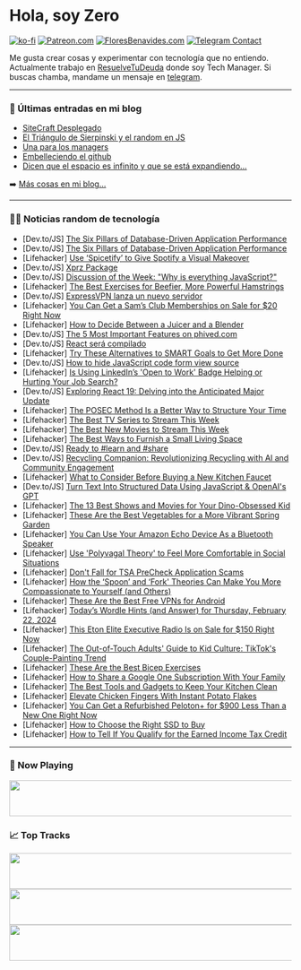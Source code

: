 # Hola, soy Zero

[![ko-fi](https://ko-fi.com/img/githubbutton_sm.svg)](https://ko-fi.com/J3J4N0LUK)
[![Patreon.com](https://img.shields.io/endpoint.svg?url=https%3A%2F%2Fshieldsio-patreon.vercel.app%2Fapi%3Fusername%3Dzerodragon%26type%3Dpatrons&style=for-the-badge)](https://patreon.com/zerodragon)
[![FloresBenavides.com](https://img.shields.io/website?down_message=oops&label=MiBlog&style=for-the-badge&up_message=online&url=https%3A%2F%2Ffloresbenavides.com)](https://floresbenavides.com)
[![Telegram Contact](https://img.shields.io/badge/escr%C3%ADbeme-ZeroDragon-%2326A5E4?style=for-the-badge&logo=telegram)](https://t.me/zerodragon)

Me gusta crear cosas y experimentar con tecnología que no entiendo.
Actualmente trabajo en [ResuelveTuDeuda](http://github.com/resuelve) donde soy Tech Manager.
Si buscas chamba, mandame un mensaje en [telegram](https://t.me/zerodragon).

---

### 📕 Últimas entradas en mi blog
<!-- BLOG-POST-LIST:START -->
- [SiteCraft Desplegado](https://floresbenavides.com/sitecraft-desplegado/)
- [El Triángulo de Sierpinski y el random en JS](https://floresbenavides.com/el-triangulo-de-sierpinski-y-el-random-en-js/)
- [Una para los managers](https://floresbenavides.com/una-para-los-managers/)
- [Embelleciendo el github](https://floresbenavides.com/embelleciendo-el-github/)
- [Dicen que el espacio es infinito y que se está expandiendo…](https://floresbenavides.com/dicen-que-el-espacio-es-infinito-y-que-se-esta-expandiendo/)
<!-- BLOG-POST-LIST:END -->

➡️ [Más cosas en mi blog...](https://floresbenavides.com)

---

### 👨‍💻 Noticias random de tecnología
<!-- TECH-POSTS:START -->
- [Dev.to/JS] [The Six Pillars of Database-Driven Application Performance](https://dev.to/nirtayeb/the-six-pillars-of-database-driven-application-performance-42mp)
- [Dev.to/JS] [The Six Pillars of Database-Driven Application Performance](https://dev.to/nirtayeb/the-six-pillars-of-database-driven-application-performance-3099)
- [Lifehacker] [Use ‘Spicetify’ to Give Spotify a Visual Makeover](https://lifehacker.com/tech/how-to-customize-spotify)
- [Dev.to/JS] [Xprz Package](https://dev.to/m__mdy__m/xprz-package-3mpn)
- [Dev.to/JS] [Discussion of the Week: &quot;Why is everything JavaScript?&quot;](https://dev.to/devteam/discussion-of-the-week-why-is-everything-javascript-325a)
- [Lifehacker] [The Best Exercises for Beefier, More Powerful Hamstrings](https://lifehacker.com/health/the-best-hamstring-exercises)
- [Dev.to/JS] [ExpressVPN lanza un nuevo servidor](https://dev.to/chrisperry07/expressvpn-lanza-un-nuevo-servidor-5bhh)
- [Lifehacker] [You Can Get a Sam’s Club Memberships on Sale for $20 Right Now](https://lifehacker.com/sams-club-membership-sale)
- [Lifehacker] [How to Decide Between a Juicer and a Blender](https://lifehacker.com/food-drink/juicer-versus-blender-and-which-one-you-need)
- [Dev.to/JS] [The 5 Most Important Features on phived.com](https://dev.to/lukeberrypi/the-5-most-important-features-on-phivedcom-317j)
- [Dev.to/JS] [React será compilado](https://dev.to/allangrds/react-sera-compilado-1dc1)
- [Lifehacker] [Try These Alternatives to SMART Goals to Get More Done](https://lifehacker.com/work/alternatives-to-smart-goals-to-get-more-done)
- [Dev.to/JS] [How to hide JavaScript code form view source](https://dev.to/ysf00009/how-to-hide-javascript-code-form-view-source-1e7e)
- [Lifehacker] [Is Using LinkedIn’s &#39;Open to Work&#39; Badge Helping or Hurting Your Job Search?](https://lifehacker.com/work/pros-and-cons-of-using-linkedins-open-to-work-badge)
- [Dev.to/JS] [Exploring React 19: Delving into the Anticipated Major Update](https://dev.to/abhishek06singh/exploring-react-19-delving-into-the-anticipated-major-update-opp)
- [Lifehacker] [The POSEC Method Is a Better Way to Structure Your Time](https://lifehacker.com/work/use-the-posec-method-to-structure-your-time)
- [Lifehacker] [The Best TV Series to Stream This Week](https://lifehacker.com/entertainment/best-new-tv-series-stream-this-week)
- [Lifehacker] [The Best New Movies to Stream This Week](https://lifehacker.com/entertainment/best-new-movies-stream-this-week)
- [Lifehacker] [The Best Ways to Furnish a Small Living Space](https://lifehacker.com/home/best-ways-to-furnish-small-space)
- [Dev.to/JS] [Ready to #learn and #share](https://dev.to/sathwikgaddi/ready-to-learn-and-share-1e71)
- [Dev.to/JS] [Recycling Companion: Revolutionizing Recycling with AI and Community Engagement](https://dev.to/mursalfk/recycling-companion-revolutionizing-recycling-with-ai-and-community-engagement-45eo)
- [Lifehacker] [What to Consider Before Buying a New Kitchen Faucet](https://lifehacker.com/home/how-to-choose-a-faucet-for-your-kitchen)
- [Dev.to/JS] [Turn Text Into Structured Data Using JavaScript &amp; OpenAI&#39;s GPT](https://dev.to/aris_pattakos/turn-text-into-structured-data-using-javascript-openais-gpt-42k7)
- [Lifehacker] [The 13 Best Shows and Movies for Your Dino-Obsessed Kid](https://lifehacker.com/entertainment/best-shows-and-movies-for-dino-obsessed-kid)
- [Lifehacker] [These Are the Best Vegetables for a More Vibrant Spring Garden](https://lifehacker.com/home/best-vegetables-for-a-more-vibrant-spring-garden)
- [Lifehacker] [You Can Use Your Amazon Echo Device As a Bluetooth Speaker](https://lifehacker.com/tech/how-to-use-alexa-as-a-speaker)
- [Lifehacker] [Use &#39;Polyvagal Theory&#39; to Feel More Comfortable in Social Situations](https://lifehacker.com/relationships/use-polyvagal-theory-in-social-situations)
- [Lifehacker] [Don&#39;t Fall for TSA PreCheck Application Scams](https://lifehacker.com/travel/dont-fall-for-tsa-precheck-application-scams)
- [Lifehacker] [How the ‘Spoon’ and ‘Fork&#39; Theories Can Make You More Compassionate to Yourself &lpar;and Others&rpar;](https://lifehacker.com/health/what-are-the-spoon-and-fork-theories)
- [Lifehacker] [These Are the Best Free VPNs for Android](https://lifehacker.com/tech/best-free-vpns-for-android)
- [Lifehacker] [Today’s Wordle Hints &lpar;and Answer&rpar; for Thursday, February 22, 2024](https://lifehacker.com/entertainment/wordle-hint-answer-today)
- [Lifehacker] [This Eton Elite Executive Radio Is on Sale for $150 Right Now](https://lifehacker.com/eton-elite-executive-radio-sale)
- [Lifehacker] [The Out-of-Touch Adults&#39; Guide to Kid Culture: TikTok&#39;s Couple-Painting Trend](https://lifehacker.com/entertainment/tiktoks-couple-painting-trend-out-of-touch-adults-guide-to-kid-culture)
- [Lifehacker] [These Are the Best Bicep Exercises](https://lifehacker.com/health/best-bicep-exercises)
- [Lifehacker] [How to Share a Google One Subscription With Your Family](https://lifehacker.com/tech/how-to-share-google-one-subscription-with-family)
- [Lifehacker] [The Best Tools and Gadgets to Keep Your Kitchen Clean](https://lifehacker.com/home/best-tools-and-gadgets-for-cleaning-your-kitchen)
- [Lifehacker] [Elevate Chicken Fingers With Instant Potato Flakes](https://lifehacker.com/food-drink/chicken-fingers-with-instant-potato-flakes-recipe)
- [Lifehacker] [You Can Get a Refurbished Peloton+ for $900 Less Than a New One Right Now](https://lifehacker.com/health/refurbished-peloton-plus-deal)
- [Lifehacker] [How to Choose the Right SSD to Buy](https://lifehacker.com/tech/how-to-choose-ssd-to-buy)
- [Lifehacker] [How to Tell If You Qualify for the Earned Income Tax Credit](https://lifehacker.com/do-i-qualify-for-the-earned-income-tax-credit-1846286780)<!-- TECH-POSTS:END -->

---

### 🎵 Now Playing
<a href="https://spotify-now-playing-dun.vercel.app/now-playing?open"><img src="https://spotify-now-playing-dun.vercel.app/now-playing" width="540" height="64"></a>

### 📈 Top Tracks
<a href="https://spotify-now-playing-dun.vercel.app/top-tracks?i=1&open"><img src="https://spotify-now-playing-dun.vercel.app/top-tracks?i=1" width="540" height="64"></a>
<a href="https://spotify-now-playing-dun.vercel.app/top-tracks?i=2&open"><img src="https://spotify-now-playing-dun.vercel.app/top-tracks?i=2" width="540" height="64"></a>
<a href="https://spotify-now-playing-dun.vercel.app/top-tracks?i=3&open"><img src="https://spotify-now-playing-dun.vercel.app/top-tracks?i=3" width="540" height="64"></a>
